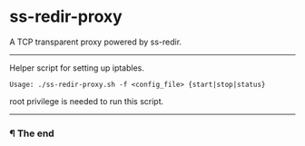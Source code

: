 # ss-redir-proxy

A TCP transparent proxy powered by ss-redir.

---

Helper script for setting up iptables.

```
Usage: ./ss-redir-proxy.sh -f <config_file> {start|stop|status}
```

root privilege is needed to run this script.

---

### ¶ The end
